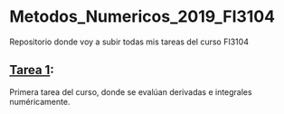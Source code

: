# Metodos_Numericos_2019_FI3104
Repositorio donde voy a subir todas mis tareas del curso FI3104

## [Tarea 1](https://github.com/tomasrojasc/Metodos_Numericos_2019_FI3104/tree/master/tarea1):
Primera tarea del curso, donde se  evalúan derivadas e integrales numéricamente.
